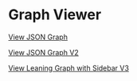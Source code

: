 # Graph Viewer

[View JSON Graph](view-graph.html)

[View JSON Graph V2](view-graph-v2.html)

[View Leaning Graph with Sidebar V3](view-graph-v3.html)